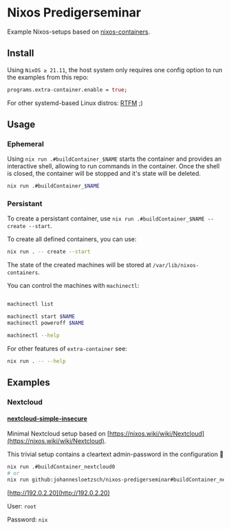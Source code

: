 # Nixos Predigerseminar

Example Nixos-setups based on [nixos-containers](https://github.com/johannesloetzsch/containers).

## Install

Using `NixOS ≥ 21.11`, the host system only requires one config option to run the examples from this repo:

```nix
programs.extra-container.enable = true;
```

For other systemd-based Linux distros: [RTFM](https://github.com/erikarvstedt/extra-container#install) ;)


## Usage

### Ephemeral

Using `nix run .#buildContainer_$NAME` starts the container and provides an interactive shell, allowing to run commands in the container.
Once the shell is closed, the container will be stopped and it's state will be deleted.


```bash
nix run .#buildContainer_$NAME
```

### Persistant

To create a persistant container, use `nix run .#buildContainer_$NAME -- create --start`.

To create all defined containers, you can use:


```bash
nix run . -- create --start
```

The state of the created machines will be stored at `/var/lib/nixos-containers`.

You can control the machines with `machinectl`:


```bash

machinectl list

machinectl start $NAME
machinectl poweroff $NAME

machinectl --help
```

For other features of `extra-container` see:

```bash
nix run . -- --help
```


## Examples

### Nextcloud

#### [nextcloud-simple-insecure](./nix/nextcloud-simple-insecure)

Minimal Nextcloud setup based on [https://nixos.wiki/wiki/Nextcloud](https://nixos.wiki/wiki/Nextcloud).

This trivial setup contains a cleartext admin-password in the configuration 🤦

```bash
nix run .#buildContainer_nextcloud0
# or
nix run github:johannesloetzsch/nixos-predigerseminar#buildContainer_nextcloud0
```

[http://192.0.2.20](http://192.0.2.20)

User: `root`

Password: `nix`

